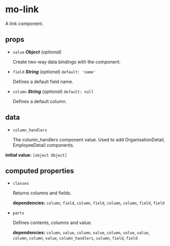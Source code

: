 # mo-link 

A link component. 

## props 

- `value` ***Object*** (*optional*) 

  Create two-way data bindings with the component. 

- `field` ***String*** (*optional*) `default: 'name'` 

  Defines a default field name. 

- `column` ***String*** (*optional*) `default: null` 

  Defines a default column. 

## data 

- `column_handlers` 

  The column_handlers component value.
  Used to add OrganisationDetail, EmployeeDetail components. 

**initial value:** `[object Object]` 

## computed properties 

- `classes` 

  Returns columns and fields. 

   **dependencies:** `column`, `field`, `column`, `field`, `column`, `column`, `field`, `field` 

- `parts` 

  Defines contents, columns and value. 

   **dependencies:** `column`, `value`, `column`, `value`, `column`, `value`, `value`, `column`, `column`, `value`, `column_handlers`, `column`, `field`, `field` 


